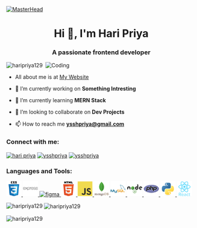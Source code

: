 
[![MasterHead](https://wallpaperaccess.com/full/1947431.jpg)](https://Haripriya129.io)<h1 align="center">Hi 👋, I'm Hari Priya</h1>
<h3 align="center">A passionate frontend developer</h3>
<img align="right" alt="Coding" width="400" src="https://tse4.mm.bing.net/th?id=OIP.6qnP8ZHESN0IhK15TWdahAHaFj&pid=Api&P=0&h=180"/>
<p align="left"> <img src="https://komarev.com/ghpvc/?username=haripriya129&label=Profile%20views&color=0e75b6&style=flat" alt="haripriya129" /> </p>

-  All about me is at <a href="https://haripriya129.github.io/Portifolio/index.html">My Website</a>

- 🔭 I’m currently working on **Something Intresting**

- 🌱 I’m currently learning **MERN Stack**

- 👯 I’m looking to collaborate on **Dev Projects**

- 📫 How to reach me **ysshpriya@gmail.com**

<h3 align="left">Connect with me:</h3>
<p align="left">
<a href="https://linkedin.com/in/hari priya" target="blank"><img align="center" src="https://raw.githubusercontent.com/rahuldkjain/github-profile-readme-generator/master/src/images/icons/Social/linked-in-alt.svg" alt="hari priya" height="30" width="40" /></a>
<a href="https://instagram.com/ysshpriya" target="blank"><img align="center" src="https://raw.githubusercontent.com/rahuldkjain/github-profile-readme-generator/master/src/images/icons/Social/instagram.svg" alt="ysshpriya" height="30" width="40" /></a>
<a href="https://www.hackerrank.com/ysshpriya" target="blank"><img align="center" src="https://raw.githubusercontent.com/rahuldkjain/github-profile-readme-generator/master/src/images/icons/Social/hackerrank.svg" alt="ysshpriya" height="30" width="40" /></a>
</p>

<h3 align="left">Languages and Tools:</h3>
<p align="left"> <a href="https://www.w3schools.com/css/" target="_blank" rel="noreferrer"> <img src="https://raw.githubusercontent.com/devicons/devicon/master/icons/css3/css3-original-wordmark.svg" alt="css3" width="40" height="40"/> </a> <a href="https://expressjs.com" target="_blank" rel="noreferrer"> <img src="https://raw.githubusercontent.com/devicons/devicon/master/icons/express/express-original-wordmark.svg" alt="express" width="40" height="40"/> </a> <a href="https://www.figma.com/" target="_blank" rel="noreferrer"> <img src="https://www.vectorlogo.zone/logos/figma/figma-icon.svg" alt="figma" width="40" height="40"/> </a> <a href="https://www.w3.org/html/" target="_blank" rel="noreferrer"> <img src="https://raw.githubusercontent.com/devicons/devicon/master/icons/html5/html5-original-wordmark.svg" alt="html5" width="40" height="40"/> </a> <a href="https://developer.mozilla.org/en-US/docs/Web/JavaScript" target="_blank" rel="noreferrer"> <img src="https://raw.githubusercontent.com/devicons/devicon/master/icons/javascript/javascript-original.svg" alt="javascript" width="40" height="40"/> </a> <a href="https://www.mongodb.com/" target="_blank" rel="noreferrer"> <img src="https://raw.githubusercontent.com/devicons/devicon/master/icons/mongodb/mongodb-original-wordmark.svg" alt="mongodb" width="40" height="40"/> </a> <a href="https://www.mysql.com/" target="_blank" rel="noreferrer"> <img src="https://raw.githubusercontent.com/devicons/devicon/master/icons/mysql/mysql-original-wordmark.svg" alt="mysql" width="40" height="40"/> </a> <a href="https://nodejs.org" target="_blank" rel="noreferrer"> <img src="https://raw.githubusercontent.com/devicons/devicon/master/icons/nodejs/nodejs-original-wordmark.svg" alt="nodejs" width="40" height="40"/> </a> <a href="https://www.php.net" target="_blank" rel="noreferrer"> <img src="https://raw.githubusercontent.com/devicons/devicon/master/icons/php/php-original.svg" alt="php" width="40" height="40"/> </a> <a href="https://www.python.org" target="_blank" rel="noreferrer"> <img src="https://raw.githubusercontent.com/devicons/devicon/master/icons/python/python-original.svg" alt="python" width="40" height="40"/> </a> <a href="https://reactjs.org/" target="_blank" rel="noreferrer"> <img src="https://raw.githubusercontent.com/devicons/devicon/master/icons/react/react-original-wordmark.svg" alt="react" width="40" height="40"/> </a> </p>

<p><img align="left" src="https://github-readme-stats.vercel.app/api/top-langs?username=haripriya129&show_icons=true&locale=en&layout=compact" alt="haripriya129" /></p>

<p>&nbsp;<img align="center" src="https://github-readme-stats.vercel.app/api?username=haripriya129&show_icons=true&locale=en" alt="haripriya129" /></p>

<p><img align="center" src="https://github-readme-streak-stats.herokuapp.com/?user=haripriya129&" alt="haripriya129" /></p>

